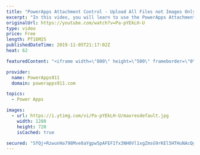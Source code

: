 ```yaml
---
title: "PowerApps Attachment Control - Upload All Files not Images Only to Azure Blob Storage"
excerpt: "In this video, you will learn to use the PowerApps Attachment Control to upload files. Why? Because you want to see All Files not Images only. For this example, we extend the Expense Report Example we have built over several videos.   Special shout-out to Christoph G. for his help. He put me on the path"
originalUrl: https://youtube.com/watch?v=Pa-pYEkLH-U
type: video
price: Free
length: PT16M2S
publishedDateTime: 2019-11-05T21:17:02Z
heat: 62

featuredContent: "<iframe width=\"800\" height=\"500\" frameborder=\"0\" src=\"https://www.youtube.com/embed/Pa-pYEkLH-U\" allow=\"accelerometer; autoplay; encrypted-media; gyroscope; picture-in-picture\" allowfullscreen></iframe>"

provider:
  name: PowerApps911
  domain: powerapps911.com

topics:
  - Power Apps

images:
  - url: https://i.ytimg.com/vi/Pa-pYEkLH-U/maxresdefault.jpg
    width: 1280
    height: 720
    isCached: true

secured: "SfQj+RzwunHa798Mve8aYgpw5pAFEFIfx3NH0Vl1xgZmsG9rKEl5HTHuNAcQgHmXMy5qANEx/V4SeMz3hX/SQ6qhSLlvgDD2jUn3P/3QTRhd9W34R6lKgkgLefg/YX1A6O5B1Kvq816uEOcaV2/vGpSFUKkkxH0UGbYbGserrX2rA6tY5vt1vWd3+e+IAO9s44P4rPDmNMGyi2WHEQQW9WcowaKUPkro1KoFZboDko+ITnPHzzaSwEA/SiiinQuaQH5V9DFgPS2txd/chwGND1UeSZcVpZLpcdvehFoJKBzw1+zOaL1ouizJO2wt9x1X6XM6NBRA9y5JpPm0lE0tp5X/rgin5sig0P8L1S+JkT5YAGpgD/Vp8K2CVYxFFei6EiGk8fGJbCpS3zQA/L6QuwA3l2e/95bvtBxg404tfzg=;WvWmeaCSwVRv8HQH1ELeDQ=="
---
```


